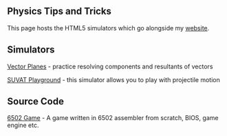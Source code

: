 ## Physics Tips and Tricks

This page hosts the HTML5 simulators which go alongside my [website](https://martinmienczakowsk.wixsite.com/website). 

## Simulators

[Vector Planes](https://physicstipsandtricks.github.io/VECTOR/VECTOR.html) - practice resolving components and resultants of vectors

[SUVAT Playground](https://physicstipsandtricks.github.io/SUVAT/SUVAT.html) - this simulator allows you to play with projectile motion

## Source Code

[6502 Game](https://physicstipsandtricks.github.io/6502%20game) - A game written in 6502 assembler from scratch, BIOS, game engine etc.
